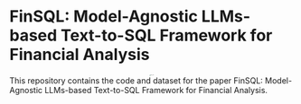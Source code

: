 # FinSQL: Model-Agnostic LLMs-based Text-to-SQL Framework for Financial Analysis
<center>
<img src="resources/BULL_ICON.png" alt="bull_icon" style="zoom:10%;" />
</center>
This repository contains the code and dataset for the paper FinSQL: Model-Agnostic LLMs-based Text-to-SQL Framework for Financial Analysis.


